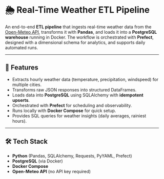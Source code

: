 # 🌦️ Real-Time Weather ETL Pipeline

An end-to-end **ETL pipeline** that ingests real-time weather data from the [Open-Meteo API](https://open-meteo.com/), transforms it with **Pandas**, and loads it into a **PostgreSQL warehouse** running in Docker. The workflow is orchestrated with **Prefect**, designed with a dimensional schema for analytics, and supports daily automated runs.

---

## 🚀 Features
- Extracts hourly weather data (temperature, precipitation, windspeed) for multiple cities.
- Transforms raw JSON responses into structured DataFrames.
- Loads data into **PostgreSQL** using SQLAlchemy with **idempotent upserts**.
- Orchestrated with **Prefect** for scheduling and observability.
- Runs locally with **Docker Compose** for quick setup.
- Provides SQL queries for weather insights (daily averages, rainiest hours).

---

## 🛠️ Tech Stack
- **Python** (Pandas, SQLAlchemy, Requests, PyYAML, Prefect)
- **PostgreSQL** (via Docker)
- **Docker Compose**
- **Open-Meteo API** (no API key required)
